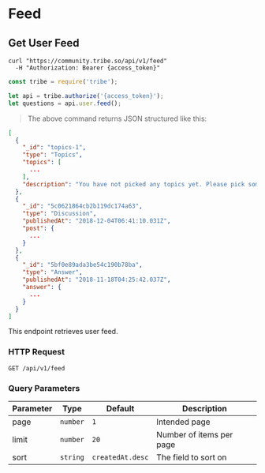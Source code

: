 # Feed

## Get User Feed


```shell
curl "https://community.tribe.so/api/v1/feed"
  -H "Authorization: Bearer {access_token}"
```

```javascript
const tribe = require('tribe');

let api = tribe.authorize('{access_token}');
let questions = api.user.feed();
```

> The above command returns JSON structured like this:

```json
[
  {
    "_id": "topics-1",
    "type": "Topics",
    "topics": [
      ...
    ],
    "description": "You have not picked any topics yet. Please pick some to improve this page."
  },
  {
    "_id": "5c0621864cb2b119dc174a63",
    "type": "Discussion",
    "publishedAt": "2018-12-04T06:41:10.031Z",
    "post": {
      ...
    }
  },
  {
    "_id": "5bf0e89ada3be54c190b78ba",
    "type": "Answer",
    "publishedAt": "2018-11-18T04:25:42.037Z",
    "answer": {
      ...
    }
  }
]
```

This endpoint retrieves user feed.

### HTTP Request

<code class="request">GET /api/v1/feed</code>


### Query Parameters

Parameter | Type | Default | Description
--------- | ------- | ----------- | -----------
page | `number` | `1` | Intended page
limit | `number` | `20` | Number of items per page
sort | `string` | `createdAt.desc` | The field to sort on